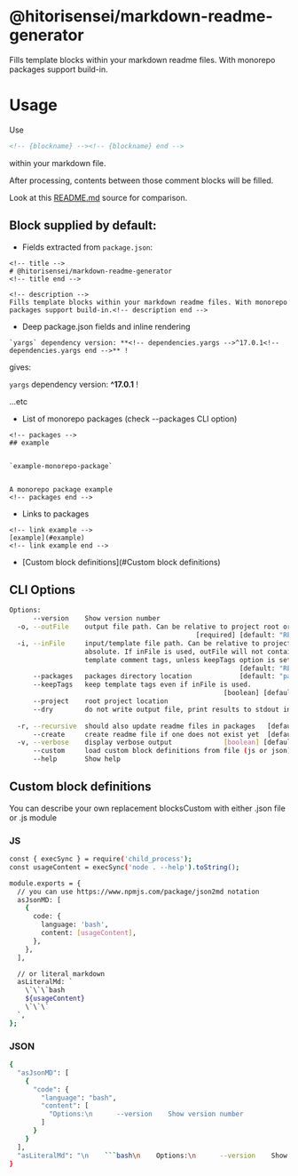 <!-- title -->
# @hitorisensei/markdown-readme-generator
<!-- title end -->
<!-- description -->
Fills template blocks within your markdown readme files. With monorepo packages support build-in.
<!-- description end -->

# Usage

Use 
```html
<!-- {blockname} --><!-- {blockname} end -->
```
within your markdown file.

After processing, contents between those comment blocks will be filled.

Look at this <!-- link this -->[README.md](README.md)<!-- link this end --> source for comparison.

## Block supplied by default:
* Fields extracted from `package.json`:
```
<!-- title -->
# @hitorisensei/markdown-readme-generator
<!-- title end -->
```

```
<!-- description -->
Fills template blocks within your markdown readme files. With monorepo packages support build-in.<!-- description end -->
```

* Deep package.json fields and inline rendering
```
`yargs` dependency version: **<!-- dependencies.yargs -->^17.0.1<!-- dependencies.yargs end -->** !
```
gives:

`yargs` dependency version: **<!-- dependencies.yargs -->^17.0.1<!-- dependencies.yargs end -->** !

...etc

* List of monorepo packages (check --packages CLI option)

```
<!-- packages -->
## example


`example-monorepo-package`


A monorepo package example
<!-- packages end -->
```

* Links to packages

```
<!-- link example -->
[example](#example)
<!-- link example end -->
```

* [Custom block definitions](#Custom block definitions)

## CLI Options
<!-- asJsonMD -->
```bash
Options:
      --version    Show version number                                 [boolean]
  -o, --outFile    output file path. Can be relative to project root or absolute
                                               [required] [default: "README.md"]
  -i, --inFile     input/template file path. Can be relative to project root or
                   absolute. If inFile is used, outFile will not contain
                   template comment tags, unless keepTags option is set.
                                                          [default: "README.md"]
      --packages   packages directory location            [default: "packages/"]
      --keepTags   keep template tags even if inFile is used.
                                                      [boolean] [default: false]
      --project    root project location
      --dry        do not write output file, print results to stdout instead
                                                                       [boolean]
  -r, --recursive  should also update readme files in packages   [default: true]
      --create     create readme file if one does not exist yet  [default: true]
  -v, --verbose    display verbose output             [boolean] [default: false]
      --custom     load custom block definitions from file (js or json)
      --help       Show help                                           [boolean]

```
<!-- asJsonMD end -->

## Custom block definitions
You can describe your own replacement blocksCustom with either .json file or .js module


### JS
<!-- jsExample -->
```bash
const { execSync } = require('child_process');
const usageContent = execSync('node . --help').toString();

module.exports = {
  // you can use https://www.npmjs.com/package/json2md notation
  asJsonMD: [
    {
      code: {
        language: 'bash',
        content: [usageContent],
      },
    },
  ],

  // or literal markdown
  asLiteralMd: `
    \`\`\`bash
    ${usageContent}
    \`\`\`
  `,
};

```
<!-- jsExample end -->

### JSON
<!-- jsonExample -->
```bash
{
  "asJsonMD": [
    {
      "code": {
        "language": "bash",
        "content": [
          "Options:\n      --version    Show version number                                 [boolean]\n  -o, --outFile    output file path. Can be relative to project root or absolute\n                                               [required] [default: \"README.md\"]\n  -i, --inFile     input/template file path. Can be relative to project root or\n                   absolute. If inFile is used, outFile will not contain\n                   template comment tags, unless keepTags option is set.\n                                                          [default: \"README.md\"]\n      --packages   packages directory location            [default: \"packages/\"]\n      --keepTags   keep template tags even if inFile is used.\n                                                      [boolean] [default: false]\n      --project    root project location\n      --dry        do not write output file, print results to stdout instead\n                                                                       [boolean]\n  -r, --recursive  should also update readme files in packages   [default: true]\n      --create     create readme file if one does not exist yet  [default: true]\n  -v, --verbose    display verbose output             [boolean] [default: false]\n      --custom     load custom block definitions from file (js or json)\n      --help       Show help                                           [boolean]\n"
        ]
      }
    }
  ],
  "asLiteralMd": "\n    ```bash\n    Options:\n      --version    Show version number                                 [boolean]\n  -o, --outFile    output file path. Can be relative to project root or absolute\n                                               [required] [default: \"README.md\"]\n  -i, --inFile     input/template file path. Can be relative to project root or\n                   absolute. If inFile is used, outFile will not contain\n                   template comment tags, unless keepTags option is set.\n                                                          [default: \"README.md\"]\n      --packages   packages directory location            [default: \"packages/\"]\n      --keepTags   keep template tags even if inFile is used.\n                                                      [boolean] [default: false]\n      --project    root project location\n      --dry        do not write output file, print results to stdout instead\n                                                                       [boolean]\n  -r, --recursive  should also update readme files in packages   [default: true]\n      --create     create readme file if one does not exist yet  [default: true]\n  -v, --verbose    display verbose output             [boolean] [default: false]\n      --custom     load custom block definitions from file (js or json)\n      --help       Show help                                           [boolean]\n\n    ```\n  "
}
```
<!-- jsonExample end -->